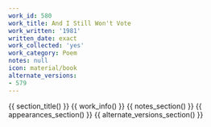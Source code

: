 ```yaml
---
work_id: 580
work_title: And I Still Won't Vote
work_written: '1981'
written_date: exact
work_collected: 'yes'
work_category: Poem
notes: null
icon: material/book
alternate_versions:
- 579
---
```


{{ section_title() }}
{{ work_info() }}
{{ notes_section() }}
{{ appearances_section() }}
{{ alternate_versions_section() }}